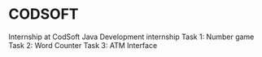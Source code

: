 # CODSOFT
Internship at CodSoft
Java Development internship
Task 1: Number game
Task 2: Word Counter
Task 3: ATM Interface
